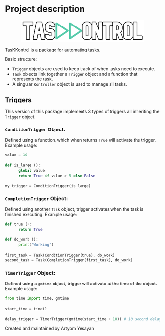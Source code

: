# Project description
<div align="center">
  <img src="images/TasKKontrol_outline_small.png" alt="TasKKontrol Logo" width="400">
</div>

TasKKontrol is a package for automating tasks.

Basic structure:
- `Trigger` objects are used to keep track of when tasks need to execute.
- `Task` objects link together a `Trigger` object and a function that represents the task.
- A singular `Kontroller` object is used to manage all tasks.

## Triggers
This version of this package implements 3 types of triggers all inheriting the `Trigger` object.

### `ConditionTrigger` Object:
Defined using a function, which when returns `True` will activate the trigger.
Example usage:
```python
value = 10

def is_large ():
      global value
      return True if value > 5 else False

my_trigger = ConditionTrigger(is_large)
```

### `CompletionTrigger` Object:
Defined using another `Task` object, trigger activates when the task is finished executing.
Example usage:
```python
def true ():
      return True

def do_work ():
      print("Working")

first_task = Task(ConditionTrigger(true), do_work)
second_task = Task(CompletionTrigger(first_task), do_work)
```

### `TimerTrigger` Object:
Defined using a `gmtime` object, trigger will activate at the time of the object.
Example usage:
```python
from time import time, gmtime

start_time = time()

delay_trigger = TimerTrigger(gmtime(start_time + 10)) # 10 second delay
```

Created and maintained by Artyom Yesayan